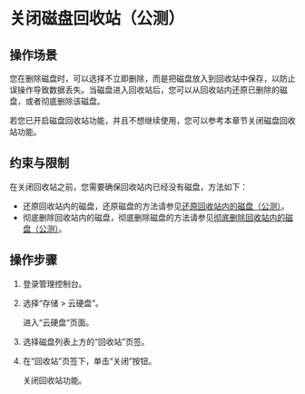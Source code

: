 # 关闭磁盘回收站（公测）<a name="evs_01_0066"></a>

## 操作场景<a name="section35485408221444"></a>

您在删除磁盘时，可以选择不立即删除，而是把磁盘放入到回收站中保存，以防止误操作导致数据丢失。当磁盘进入回收站后，您可以从回收站内还原已删除的磁盘，或者彻底删除该磁盘。

若您已开启磁盘回收站功能，并且不想继续使用，您可以参考本章节关闭磁盘回收站功能。

## 约束与限制<a name="section48309531566"></a>

在关闭回收站之前，您需要确保回收站内已经没有磁盘，方法如下：

-   还原回收站内的磁盘，还原磁盘的方法请参见[还原回收站内的磁盘（公测）](还原回收站内的磁盘（公测）.md)。
-   彻底删除回收站内的磁盘，彻底删除磁盘的方法请参见[彻底删除回收站内的磁盘（公测）](彻底删除回收站内的磁盘（公测）.md)。

## 操作步骤<a name="section106141019204610"></a>

1.  登录管理控制台。
2.  选择“存储 \> 云硬盘”。

    进入“云硬盘“页面。

3.  选择磁盘列表上方的“回收站”页签。
4.  在“回收站”页签下，单击“关闭”按钮。

    关闭回收站功能。


